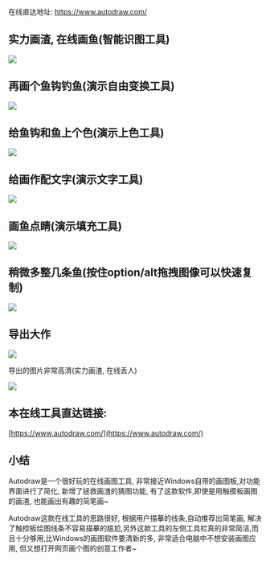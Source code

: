 在线直达地址: https://www.autodraw.com/

## 实力画渣, 在线画鱼(智能识图工具)

![](https://www.v2fy.com/asset/autodraw/fish.gif)

## 再画个鱼钩钓鱼(演示自由变换工具)

![](https://www.v2fy.com/asset/autodraw/gou.gif)


## 给鱼钩和鱼上个色(演示上色工具)


![](https://www.v2fy.com/asset/autodraw/change-color.gif)



## 给画作配文字(演示文字工具)

![](https://v2fy.com/asset/autodraw/jgdy.gif)


## 画鱼点睛(演示填充工具)


![](https://www.v2fy.com/asset/autodraw/eye.gif)


## 稍微多整几条鱼(按住option/alt拖拽图像可以快速复制)

![](https://www.v2fy.com/asset/autodraw/option.gif)



## 导出大作


![](https://www.v2fy.com/asset/autodraw/export.gif)


导出的图片非常高清(实力画渣, 在线丢人)

![](https://www.v2fy.com/asset/autodraw/autodraw-fish.png)




## 本在线工具直达链接:


[https://www.autodraw.com/](https://www.autodraw.com/)



## 小结


Autodraw是一个很好玩的在线画图工具, 非常接近Windows自带的画图板,对功能界面进行了简化, 新增了拯救画渣的猜图功能, 有了这款软件,即使是用触摸板画图的画渣, 也能画出有趣的简笔画~

Autodraw这款在线工具的思路很好, 根据用户描摹的线条,自动推荐出简笔画, 解决了触控板绘图线条不容易描摹的尴尬,另外这款工具的左侧工具栏真的非常简洁,而且十分够用,比Windows的画图软件要清新的多, 非常适合电脑中不想安装画图应用, 但又想打开网页画个图的创意工作者~